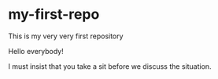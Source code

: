 # my-first-repo
This is my very very first repository

Hello everybody!

I must insist that you take a sit before we discuss the situation.
